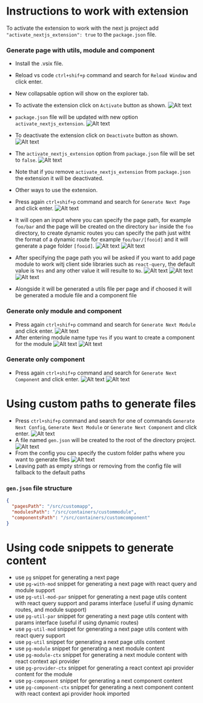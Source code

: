 # Instructions to work with extension

To activate the extension to work with the next js project add `"activate_nextjs_extension": true` to the `package.json` file.

### Generate page with utils, module and component

- Install the .vsix file.
- Reload vs code `ctrl+shif+p` command and search for `Reload Window` and click enter.
- New collapsable option will show on the explorer tab.
- To activate the extension click on `Activate` button as shown.
  ![Alt text](assets/16.png)
- `package.json` file will be updated with new option `activate_nextjs_extension`.
  ![Alt text](assets/19.png)
- To deactivate the extension click on `Deactivate` button as shown.
  ![Alt text](assets/18.png)
- The `activate_nextjs_extension` option from `package.json` file will be set to `false`.
  ![Alt text](assets/17.png)
- Note that if you remove `activate_nextjs_extension` from `package.json` the extension it will be deactivated.
- Other ways to use the extension.
- Press again `ctrl+shif+p` command and search for `Generate Next Page` and click enter.
  ![Alt text](assets/1.png)
- It will open an input where you can specify the page path, for example `foo/bar` and the page will be created on the directory `bar` inside the `foo` directory, to create dynamic routes you can specify the path just witht the format of a dynamic route for example `foo/bar/[fooid]` and it will generate a page folder `[fooid]`.
  ![Alt text](assets/2.png)
  ![Alt text](assets/3.png)
- After specifying the page path you wil be asked if you want to add page module to work witj client side libraries such as `react-query`, the default value is `Yes` and any other value it will resulte to `No`.
  ![Alt text](assets/4.png)
  ![Alt text](assets/5.png)
  ![Alt text](assets/6.png)

- Alongside it will be generated a utils file per page and if choosed it will be generated a module file and a component file

### Generate only module and component

- Press again `ctrl+shif+p` command and search for `Generate Next Module` and click enter.
  ![Alt text](assets/10.png)
- After entering module name type `Yes` if you want to create a component for the module
  ![Alt text](assets/11.png)
  ![Alt text](assets/12.png)

### Generate only component

- Press again `ctrl+shif+p` command and search for `Generate Next Component` and click enter.
  ![Alt text](assets/13.png)
  ![Alt text](assets/14.png)

# Using custom paths to generate files

- Press `ctrl+shif+p` command and search for one of commands `Generate Next Config`, `Generate Next Module` or `Generate Next Component` and click enter.
  ![Alt text](assets/7.1.png)
- A file named `gen.json` will be created to the root of the directory project.
  ![Alt text](assets/8.png)
- From the config you can specify the custom folder paths where you want to generate files
  ![Alt text](assets/9.png)
- Leaving path as empty strings or removing from the config file will fallback to the default paths

### `gen.json` file structure

```json
{
  "pagesPath": "/src/customapp",
  "modulesPath": "/src/containers/custommodule",
  "componentsPath": "/src/containers/customcomponent"
}
```

# Using code snippets to generate content

- use `pg` snippet for generating a next page
- use `pg-with-mod` snippet for generating a next page with react query and module support
- use `pg-util-mod-par` snippet for generating a next page utils content with react query support and params interface (useful if using dynamic routes, and module support)
- use `pg-util-par` snippet for generating a next page utils content with params interface (useful if using dynamic routes)
- use `pg-util-mod` snippet for generating a next page utils content with react query support
- use `pg-util` snippet for generating a next page utils content
- use `pg-module` snippet for generating a next module content
- use `pg-module-ctx` snippet for generating a next module content with react context api provider
- use `pg-provider-ctx` snippet for generating a react context api provider content for the module
- use `pg-component` snippet for generating a next component content
- use `pg-component-ctx` snippet for generating a next component content with react context api provider hook imported
